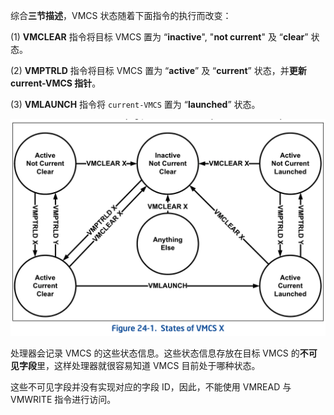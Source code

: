 
综合**三节描述**，VMCS 状态随着下面指令的执行而改变： 

(1) **VMCLEAR** 指令将目标 VMCS 置为 “**inactive**", "**not current**" 及 “**clear**” 状态。

(2) **VMPTRLD** 指令将目标 VMCS 置为 “**active**” 及 “**current**” 状态，并**更新 current-VMCS 指针**。

(3) **VMLAUNCH** 指令将 `current-VMCS` 置为 “**launched**” 状态。

![2020-02-23-17-41-11.png](./images/2020-02-23-17-41-11.png)

处理器会记录 VMCS 的这些状态信息。这些状态信息存放在目标 VMCS 的**不可见字段**里，这样处理器就很容易知道 VMCS 目前处于哪种状态。

这些不可见字段并没有实现对应的字段 ID，因此，不能使用 VMREAD 与 VMWRITE 指令进行访问。
